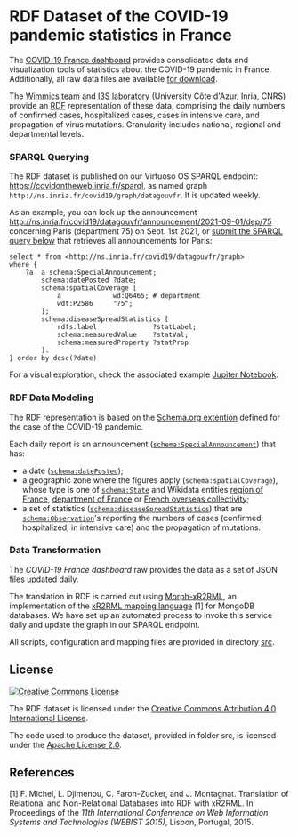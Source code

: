 # RDF Dataset of the COVID-19 pandemic statistics in France

The [COVID-19 France dashboard](https://dashboard.covid19.data.gouv.fr/vue-d-ensemble?location=FRA) provides consolidated data and visualization tools of statistics about the COVID-19 pandemic in France.
Additionally, all raw data files are available [for download](https://data.widgets.dashboard.covid19.data.gouv.fr/).

The [Wimmics team](https://team.inria.fr/wimmics/) and [I3S laboratory](http://www.i3s.unice.fr/) (University Côte d'Azur, Inria, CNRS) provide an [RDF](https://en.wikipedia.org/wiki/Resource_Description_Framework) representation of these data, comprising the daily numbers of confirmed cases, hospitalized cases, cases in intensive care, and propagation of virus mutations.
Granularity includes national, regional and departmental levels.

### SPARQL Querying

The RDF dataset is published on our Virtuoso OS SPARQL endpoint: https://covidontheweb.inria.fr/sparql, as named graph `http://ns.inria.fr/covid19/graph/datagouvfr`. It is updated weekly.

As an example, you can look up the announcement http://ns.inria.fr/covid19/datagouvfr/announcement/2021-09-01/dep/75 concerning Paris (department 75) on Sept. 1st 2021, or [submit the SPARQL query below](https://covidontheweb.inria.fr/sparql?default-graph-uri=&query=select%20*%20from%20%3Chttp%3A%2F%2Fns.inria.fr%2Fcovid19%2Fdatagouvfr%2Fgraph%3E%0Awhere%20%7B%0A%20%20%20%20%3Fa%20%20a%20schema%3ASpecialAnnouncement%3B%0A%20%20%20%20%20%20%20%20schema%3AdatePosted%20%3Fdate%3B%0A%20%20%20%20%20%20%20%20schema%3AspatialCoverage%20%5B%0A%20%20%20%20%20%20%20%20%20%20%20%20a%20%20%20%20%20%20%20%20%20%20%20%20%20wd%3AQ6465%3B%20%23%20department%0A%20%20%20%20%20%20%20%20%20%20%20%20wdt%3AP2586%20%20%20%20%20%2275%22%3B%0A%20%20%20%20%20%20%20%20%5D%3B%0A%20%20%20%20%20%20%20%20schema%3AdiseaseSpreadStatistics%20%5B%0A%20%20%20%20%20%20%20%20%20%20%20%20rdfs%3Alabel%20%20%20%20%20%20%20%20%20%20%20%20%20%20%3FstatLabel%3B%0A%20%20%20%20%20%20%20%20%20%20%20%20schema%3AmeasuredValue%20%20%20%20%3FstatVal%3B%0A%20%20%20%20%20%20%20%20%20%20%20%20schema%3AmeasuredProperty%20%3FstatProp%0A%20%20%20%20%20%20%20%20%5D.%0A%7D%20order%20by%20desc(%3Fdate)&should-sponge=&format=text%2Fhtml&timeout=0&debug=on&run=+Run+Query+) that retrieves all announcements for Paris:

```sparql
select * from <http://ns.inria.fr/covid19/datagouvfr/graph>
where {
    ?a  a schema:SpecialAnnouncement;
        schema:datePosted ?date;
        schema:spatialCoverage [
            a             wd:Q6465; # department
            wdt:P2586     "75";
        ];
        schema:diseaseSpreadStatistics [
            rdfs:label              ?statLabel;
            schema:measuredValue    ?statVal;
            schema:measuredProperty ?statProp
        ].
} order by desc(?date)
```

For a visual exploration, check the associated example [Jupiter Notebook](jupyter_notebok_example.ipynb).


### RDF Data Modeling

The RDF representation is based on the [Schema.org extention](http://blog.schema.org/2020/03/schema-for-coronavirus-special.html) defined for the case of the COVID-19 pandemic.

Each daily report is an announcement ([`schema:SpecialAnnouncement`](https://schema.org/SpecialAnnouncement)) that has:
- a date ([`schema:datePosted`](https://schema.org/datePosted));
- a geographic zone where the figures apply (`schema:spatialCoverage`), whose type is one of [`schema:State`](http://schema.org/State]) and Wikidata entities [region of France](http://www.wikidata.org/entity/Q36784), [department of France](http://www.wikidata.org/entity/Q6465) or [French overseas collectivity](http://www.wikidata.org/entity/Q719487);
- a set of statistics ([`schema:diseaseSpreadStatistics`](https://schema.org/diseaseSpreadStatistics)) that are [`schema:Observation`](https://schema.org/Observation)'s reporting the numbers of cases (confirmed, hospitalized, in intensive care) and the propagation of mutations.


### Data Transformation

The _COVID-19 France dashboard_ raw provides the data as a set of JSON files updated daily.

The translation in RDF is carried out using [Morph-xR2RML](https://github.com/frmichel/morph-xr2rml/), an implementation of the [xR2RML mapping language](http://i3s.unice.fr/~fmichel/xr2rml_specification.html) [1] for MongoDB databases.
We have set up an automated process to invoke this service daily and update the graph in our SPARQL endpoint.

All scripts, configuration and mapping files are provided in directory [src](src).


## License

<a rel="license" href="http://creativecommons.org/licenses/by/4.0/"><img alt="Creative Commons License" style="border-width:0" src="https://i.creativecommons.org/l/by-nc-sa/4.0/88x31.png" /></a><br />

The RDF dataset is licensed under the <a rel="license" href="http://creativecommons.org/licenses/by/4.0/">Creative Commons Attribution 4.0 International License</a>.

The code used to produce the dataset, provided in folder src, is licensed under the [Apache License 2.0](http://www.apache.org/licenses/LICENSE-2.0).


## References

[1] F. Michel, L. Djimenou, C. Faron-Zucker, and J. Montagnat. Translation of Relational and Non-Relational Databases into RDF with xR2RML.
In Proceedings of the *11th International Confenrence on Web Information Systems and Technologies (WEBIST 2015)*, Lisbon, Portugal, 2015.

